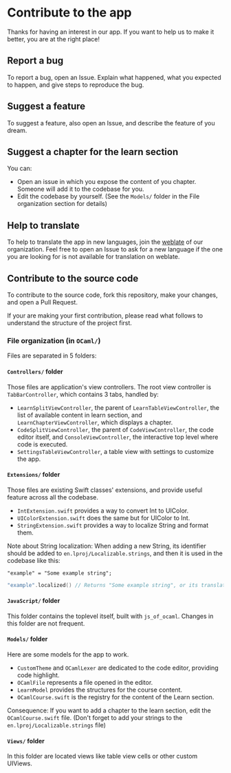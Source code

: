# Contribute to the app

Thanks for having an interest in our app. If you want to help us to make it better, you are at the right place!

## Report a bug

To report a bug, open an Issue. Explain what happened, what you expected to happen, and give steps to reproduce the bug.

## Suggest a feature

To suggest a feature, also open an Issue, and describe the feature of you dream.

## Suggest a chapter for the learn section

You can:

* Open an issue in which you expose the content of you chapter. Someone will add it to the codebase for you.
* Edit the codebase by yourself. (See the `Models/` folder in the File organization section for details)

## Help to translate

To help to translate the app in new languages, join the [weblate](https://weblate.groupe-minaste.org/projects/ocaml/) of our organization. Feel free to open an Issue to ask for a new language if the one you are looking for is not available for translation on weblate.

## Contribute to the source code

To contribute to the source code, fork this repository, make your changes, and open a Pull Request.

If your are making your first contribution, please read what follows to understand the structure of the project first.

### File organization (in `OCaml/`)

Files are separated in 5 folders:

#### `Controllers/` folder

Those files are application's view controllers. The root view controller is `TabBarController`, which contains 3 tabs, handled by:

* `LearnSplitViewController`, the parent of `LearnTableViewController`, the list of available content in learn section, and `LearnChapterViewController`, which displays a chapter.
* `CodeSplitViewController`, the parent of `CodeViewController`, the code editor itself, and `ConsoleViewController`, the interactive top level where code is executed.
* `SettingsTableViewController`, a table view with settings to customize the app.

#### `Extensions/` folder

Those files are existing Swift classes' extensions, and provide useful feature across all the codebase.

* `IntExtension.swift` provides a way to convert Int to UIColor.
* `UIColorExtension.swift` does the same but for UIColor to Int.
* `StringExtension.swift` provides a way to localize String and format them.

Note about String localization: When adding a new String, its identifier should be added to `en.lproj/Localizable.strings`, and then it is used in the codebase like this:

```
"example" = "Some example string";
```
```swift
"example".localized() // Returns "Some example string", or its translation depending on user language
```

#### `JavaScript/` folder

This folder contains the toplevel itself, built with `js_of_ocaml`. Changes in this folder are not frequent.

#### `Models/` folder

Here are some models for the app to work.

* `CustomTheme` and `OCamlLexer` are dedicated to the code editor, providing code highlight.
* `OCamlFile` represents a file opened in the editor. 
* `LearnModel` provides the structures for the course content.
* `OCamlCourse.swift` is the registry for the content of the Learn section.

Consequence: If you want to add a chapter to the learn section, edit the `OCamlCourse.swift` file. (Don't forget to add your strings to the `en.lproj/Localizable.strings` file)

#### `Views/` folder

In this folder are located views like table view cells or other custom UIViews.
